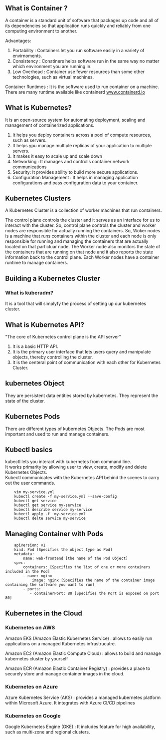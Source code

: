 ## What is Container ?

A container is a standard unit of software that packages up code and all of its dependencies so that application runs quickly and reliably from one computing environment to another.

Advantages:

1. Portability : Containers let you run software easily in a variety of envirnoments.
2. Consistency : Conatiners helps software run in the same way no matter which environment you are running in.
3. Low Overhead : Container use fewer resources than some other technologies, such as virtual machines.

Container Runtimes : It is the software used to run container on a machine. 
There are many runtime available like containerd www.containerd.io

## What is Kubernetes?

It is an open-source system for automating deployment, scaling and management of containerized applications.

1. It helps you deploy containers across a pool of compute resources, such as servers.
2. It helps ypu manage multiple replicas of your application to multiple servers.
3. It makes it easy to scale up and scale down
4. Networking : It manages and controlls container network communications
5. Security: It provides ability to build more secure applications.
6. Configuration Management : It helps in managing application configurations and pass configuration data to your container.

## Kubernetes Clusters

A Kubernetes Cluster is a collection of worker machines that run containers.

The control plane controls the cluster and it serves as an interface for us to interact with the cluster. So, control plane controls the cluster and worker nodes are responsible for actually running the containers. 
So, Woker nodes is a machine that runs containers within the cluster and each node is only responsible for running and managing the containers that are actually located on that particluar node. The Worker node also monitors the state of the containers that are running on that node and it also reports the state information back to the control plane. Each Worker nodes have a container runtime to manage containers.

## Building a Kubernetes Cluster

### What is kuberadm?
It is a tool that will simplyfy the process of setting up our kubernetes cluster.


## What is Kubernetes API?

"The core of Kubernetes control plane is the API server"
1. It is a basic HTTP API.
2. It is the primary user interface that lets users query and manipulate objects, thereby controlling the cluster.
3. It is the centeral point of communication with each other for Kubernetes Cluster.

## kubernetes Object
They are persistent data entities stored by kubernetes. They represent the state of the cluster.

## Kubernetes Pods
There are different types of kubernetes Objects. The Pods are most important and used to run and manage containers.

## Kubectl basics

kubectl lets you interact with kubernetes from command line.  
It works primarity by allowing user to view, create, modify and delete Kubernetes Objects.  
Kubectl communicates with the Kubernetes API behind the scenes to carry out the user commands.  

        vim my-service.yml
        kubectl create -f my-service.yml --save-config
        kubectl get service
        kubectl get service my-service
        kubectl describe service my-service
        kubectl apply -f  my-service.yml
        kubectl delte service my-service

## Managing Container with Pods

        apiVersion: v1
        kind: Pod [Specifies the object type as Pod]
        metadata:
            name: web-frontend [the name of the Pod Object]
        spec:
            containers: [Specifies the list of one or more containers included in the Pod]
            - name: nginx
                image: nginx [Specifies the name of the container image containing the software you want to run]
            - ports:
               - containerPort: 80 [Specifies the Port is exposed on port 80]

## Kubernetes in the Cloud

### Kubernetes on AWS

Amazon EKS (Amazon Elastic Kubernetes Service) : allows to easily run applications on a managed Kubernetes infrastrucutre.

Amazon EC2 (Amazon Elastic Compute Cloud) : allows to build and manage kubernetes cluster by yourself

Amazon ECR (Amazon Elastic Container Registry) : provides a place to securely store and manage container images in the cloud.

### Kubernetes on Azure

Azure Kubernetes Service (AKS) : provides a managed kubernetes platform within Microsoft Azure.
It integrates with Azure  CI/CD pipelines

### Kubernetes on Google

Google Kubernetes Engine (GKE) : It includes feature for high availability, such as multi-zone and regional clusters.